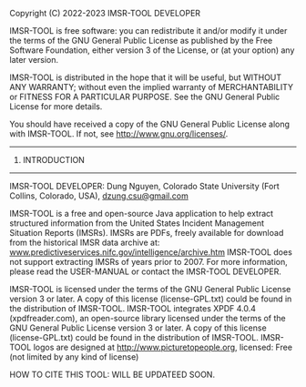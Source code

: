Copyright (C) 2022-2023 IMSR-TOOL DEVELOPER

IMSR-TOOL is free software: you can redistribute it and/or modify
it under the terms of the GNU General Public License as published by
the Free Software Foundation, either version 3 of the License, or
(at your option) any later version.

IMSR-TOOL is distributed in the hope that it will be useful,
but WITHOUT ANY WARRANTY; without even the implied warranty of
MERCHANTABILITY or FITNESS FOR A PARTICULAR PURPOSE. See the
GNU General Public License for more details.

You should have received a copy of the GNU General Public License
along with IMSR-TOOL. If not, see <http://www.gnu.org/licenses/>.


---------------------------------------
1. INTRODUCTION
---------------------------------------
IMSR-TOOL DEVELOPER: Dung Nguyen, Colorado State University (Fort Collins, Colorado, USA), dzung.csu@gmail.com


IMSR-TOOL is a free and open-source Java application to help extract structured information from the United States Incident Management Situation Reports (IMSRs). 
IMSRs are PDFs, freely available for download from the historical IMSR data archive at: www.predictiveservices.nifc.gov/intelligence/archive.htm 
IMSR-TOOL does not support extracting IMSRs of years prior to 2007.
For more information, please read the USER-MANUAL or contact the IMSR-TOOL DEVELOPER.


IMSR-TOOL is licensed under the terms of the GNU General Public License version 3 or later. A copy of this license (license-GPL.txt) could be found in the distribution of IMSR-TOOL.
IMSR-TOOL integrates XPDF 4.0.4 (xpdfreader.com), an open-source library licensed under the terms of the GNU General Public License version 3 or later. A copy of this license (license-GPL.txt) could be found in the distribution of IMSR-TOOL.
IMSR-TOOL logos are designed at http://www.picturetopeople.org, licensed: Free (not limited by any kind of license)
	

HOW TO CITE THIS TOOL: WILL BE UPDATEED SOON.